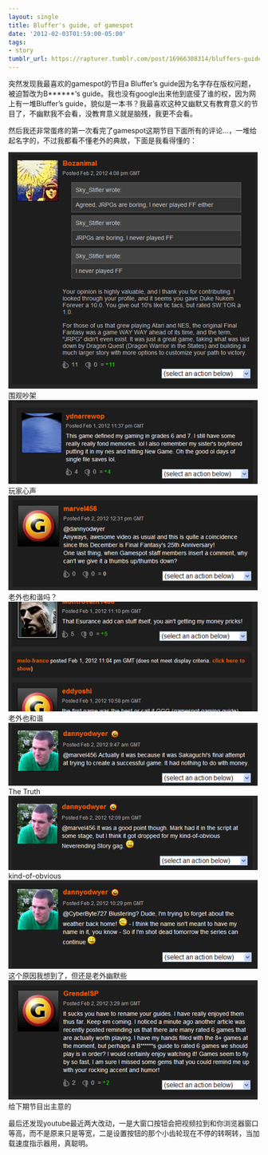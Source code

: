 ```yaml
---
layout: single
title: Bluffer's guide, of gamespot
date: '2012-02-03T01:59:00-05:00'
tags:
- story
tumblr_url: https://rapturer.tumblr.com/post/16966308314/bluffers-guide-of-gamespot
---
```

突然发现我最喜欢的gamespot的节目a Bluffer’s guide因为名字存在版权问题，被迫暂改为B\*\*\*\*\*\*‘s guide。我也没有google出来他到底侵了谁的权，因为网上有一堆Bluffer’s guide，貌似是一本书？我最喜欢这种又幽默又有教育意义的节目了，不幽默我不会看，没教育意义就是脑残，我更不会看。

然后我还非常蛋疼的第一次看完了gamespot这期节目下面所有的评论…，一堆给起名字的，不过我都看不懂老外的典故，下面是我看得懂的：

![](/assets/img/tumblr_lyt1ozpltf1r0cnr9.png)围观吵架 ![](/assets/img/tumblr_lyt1p3twwl1r0cnr9.png)玩家心声 ![](/assets/img/tumblr_lyt245450q1r0cnr9.png)老外也和谐吗？ ![](/assets/img/tumblr_lyt1pbfioz1r0cnr9.png)老外也和谐 ![](/assets/img/tumblr_lyt1plt8zl1r0cnr9.png)The Truth ![](/assets/img/tumblr_lyt1pshrcr1r0cnr9.png)kind-of-obvious ![](/assets/img/tumblr_lyt1py8wg31r0cnr9.png)这个原因我想到了，但还是老外幽默些 ![](/assets/img/tumblr_lyt1omhq7l1r0cnr9.png)给下期节目出主意的

最后还发现youtube最近两大改动，一是大窗口按钮会把视频拉到和你浏览器窗口等高，而不是原来只是等宽，二是设置按钮的那个小齿轮现在不停的转啊转，当加载速度指示器用，真聪明。

